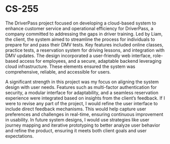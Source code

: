 # CS-255
The DriverPass project focused on developing a cloud-based system to enhance customer service and operational efficiency for DriverPass, a company committed to addressing the gaps in driver training. Led by Liam, the client, the system aimed to streamline the process for individuals to prepare for and pass their DMV tests. Key features included online classes, practice tests, a reservation system for driving lessons, and integration with DMV updates. The design incorporated a user-friendly web interface, role-based access for employees, and a secure, adaptable backend leveraging cloud infrastructure. These elements ensured the system was comprehensive, reliable, and accessible for users.

A significant strength in this project was my focus on aligning the system design with user needs. Features such as multi-factor authentication for security, a modular interface for adaptability, and a seamless reservation experience were integrated based on insights from the client’s feedback. If I were to revise any part of the project, I would refine the user interface to include direct feedback mechanisms. This would help capture user preferences and challenges in real-time, ensuring continuous improvement in usability. In future system designs, I would use strategies like user journey mapping and iterative prototyping to better analyze user behavior and refine the product, ensuring it meets both client goals and user expectations.
